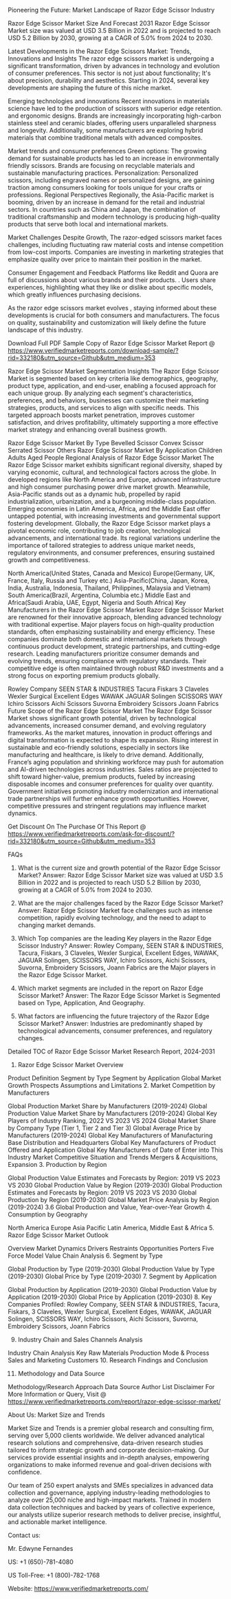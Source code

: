 Pioneering the Future: Market Landscape of Razor Edge Scissor Industry


Razor Edge Scissor Market Size And Forecast 2031
Razor Edge Scissor Market size was valued at USD 3.5 Billion in 2022 and is projected to reach USD 5.2 Billion by 2030, growing at a CAGR of 5.0% from 2024 to 2030.

Latest Developments in the Razor Edge Scissors Market: Trends, Innovations and Insights
The razor edge scissors market is undergoing a significant transformation, driven by advances in technology and evolution of consumer preferences. This sector is not just about functionality; It's about precision, durability and aesthetics. Starting in 2024, several key developments are shaping the future of this niche market.

Emerging technologies and innovations
Recent innovations in materials science have led to the production of scissors with superior edge retention. and ergonomic designs. Brands are increasingly incorporating high-carbon stainless steel and ceramic blades, offering users unparalleled sharpness and longevity. Additionally, some manufacturers are exploring hybrid materials that combine traditional metals with advanced composites.

Market trends and consumer preferences
Green options: The growing demand for sustainable products has led to an increase in environmentally friendly scissors. Brands are focusing on recyclable materials and sustainable manufacturing practices.
Personalization: Personalized scissors, including engraved names or personalized designs, are gaining traction among consumers looking for tools unique for your crafts or professions.
Regional Perspectives
Regionally, the Asia-Pacific market is booming, driven by an increase in demand for the retail and industrial sectors. In countries such as China and Japan, the combination of traditional craftsmanship and modern technology is producing high-quality products that serve both local and international markets.

Market Challenges
Despite Growth, The razor-edged scissors market faces challenges, including fluctuating raw material costs and intense competition from low-cost imports. Companies are investing in marketing strategies that emphasize quality over price to maintain their position in the market.

Consumer Engagement and Feedback
Platforms like Reddit and Quora are full of discussions about various brands and their products. . Users share experiences, highlighting what they like or dislike about specific models, which greatly influences purchasing decisions.

As the razor edge scissors market evolves , staying informed about these developments is crucial for both consumers and manufacturers. The focus on quality, sustainability and customization will likely define the future landscape of this industry.

Download Full PDF Sample Copy of Razor Edge Scissor Market Report @ https://www.verifiedmarketreports.com/download-sample/?rid=332180&utm_source=Github&utm_medium=353

Razor Edge Scissor Market Segmentation Insights
The Razor Edge Scissor Market is segmented based on key criteria like demographics, geography, product type, application, and end-user, enabling a focused approach for each unique group. By analyzing each segment's characteristics, preferences, and behaviors, businesses can customize their marketing strategies, products, and services to align with specific needs. This targeted approach boosts market penetration, improves customer satisfaction, and drives profitability, ultimately supporting a more effective market strategy and enhancing overall business growth.

Razor Edge Scissor Market By Type
Bevelled Scissor
Convex Scissor
Serrated Scissor
Others
Razor Edge Scissor Market By Application
Children
Adults
Aged People
Regional Analysis of Razor Edge Scissor Market
The Razor Edge Scissor market exhibits significant regional diversity, shaped by varying economic, cultural, and technological factors across the globe. In developed regions like North America and Europe, advanced infrastructure and high consumer purchasing power drive market growth. Meanwhile, Asia-Pacific stands out as a dynamic hub, propelled by rapid industrialization, urbanization, and a burgeoning middle-class population. Emerging economies in Latin America, Africa, and the Middle East offer untapped potential, with increasing investments and governmental support fostering development. Globally, the Razor Edge Scissor market plays a pivotal economic role, contributing to job creation, technological advancements, and international trade. Its regional variations underline the importance of tailored strategies to address unique market needs, regulatory environments, and consumer preferences, ensuring sustained growth and competitiveness.

North America(United States, Canada and Mexico)
Europe(Germany, UK, France, Italy, Russia and Turkey etc.)
Asia-Pacific(China, Japan, Korea, India, Australia, Indonesia, Thailand, Philippines, Malaysia and Vietnam)
South America(Brazil, Argentina, Columbia etc.)
Middle East and Africa(Saudi Arabia, UAE, Egypt, Nigeria and South Africa)
Key Manufacturers in the Razor Edge Scissor Market
Razor Edge Scissor Market are renowned for their innovative approach, blending advanced technology with traditional expertise. Major players focus on high-quality production standards, often emphasizing sustainability and energy efficiency. These companies dominate both domestic and international markets through continuous product development, strategic partnerships, and cutting-edge research. Leading manufacturers prioritize consumer demands and evolving trends, ensuring compliance with regulatory standards. Their competitive edge is often maintained through robust R&D investments and a strong focus on exporting premium products globally.

Rowley Company
SEEN STAR & INDUSTRIES
Tacura
Fiskars
3 Claveles
Wexler Surgical
Excellent Edges
WAWAK
JAGUAR Solingen
SCISSORS WAY
Ichiro Scissors
Aichi Scissors
Suvorna
Embroidery Scissors
Joann Fabrics
Future Scope of the Razor Edge Scissor Market
The Razor Edge Scissor Market shows significant growth potential, driven by technological advancements, increased consumer demand, and evolving regulatory frameworks. As the market matures, innovation in product offerings and digital transformation is expected to shape its expansion. Rising interest in sustainable and eco-friendly solutions, especially in sectors like manufacturing and healthcare, is likely to drive demand. Additionally, France’s aging population and shrinking workforce may push for automation and AI-driven technologies across industries. Sales ratios are projected to shift toward higher-value, premium products, fueled by increasing disposable incomes and consumer preferences for quality over quantity. Government initiatives promoting industry modernization and international trade partnerships will further enhance growth opportunities. However, competitive pressures and stringent regulations may influence market dynamics.

Get Discount On The Purchase Of This Report @ https://www.verifiedmarketreports.com/ask-for-discount/?rid=332180&utm_source=Github&utm_medium=353

FAQs
1. What is the current size and growth potential of the Razor Edge Scissor Market?
Answer: Razor Edge Scissor Market size was valued at USD 3.5 Billion in 2022 and is projected to reach USD 5.2 Billion by 2030, growing at a CAGR of 5.0% from 2024 to 2030.

2. What are the major challenges faced by the Razor Edge Scissor Market?
Answer: Razor Edge Scissor Market face challenges such as intense competition, rapidly evolving technology, and the need to adapt to changing market demands.

3. Which Top companies are the leading Key players in the Razor Edge Scissor Industry?
Answer: Rowley Company, SEEN STAR & INDUSTRIES, Tacura, Fiskars, 3 Claveles, Wexler Surgical, Excellent Edges, WAWAK, JAGUAR Solingen, SCISSORS WAY, Ichiro Scissors, Aichi Scissors, Suvorna, Embroidery Scissors, Joann Fabrics are the Major players in the Razor Edge Scissor Market.

4. Which market segments are included in the report on Razor Edge Scissor Market?
Answer: The Razor Edge Scissor Market is Segmented based on Type, Application, And Geography.

5. What factors are influencing the future trajectory of the Razor Edge Scissor Market?
Answer: Industries are predominantly shaped by technological advancements, consumer preferences, and regulatory changes.

Detailed TOC of Razor Edge Scissor Market Research Report, 2024-2031
1. Razor Edge Scissor Market Overview

Product Definition
Segment by Type
Segment by Application
Global Market Growth Prospects
Assumptions and Limitations
2. Market Competition by Manufacturers

Global Production Market Share by Manufacturers (2019-2024)
Global Production Value Market Share by Manufacturers (2019-2024)
Global Key Players of Industry Ranking, 2022 VS 2023 VS 2024
Global Market Share by Company Type (Tier 1, Tier 2 and Tier 3)
Global Average Price by Manufacturers (2019-2024)
Global Key Manufacturers of Manufacturing Base Distribution and Headquarters
Global Key Manufacturers of Product Offered and Application
Global Key Manufacturers of Date of Enter into This Industry
Market Competitive Situation and Trends
Mergers & Acquisitions, Expansion
3. Production by Region

Global Production Value Estimates and Forecasts by Region: 2019 VS 2023 VS 2030
Global Production Value by Region (2019-2030)
Global Production Estimates and Forecasts by Region: 2019 VS 2023 VS 2030
Global Production by Region (2019-2030)
Global Market Price Analysis by Region (2019-2024) 3.6 Global Production and Value, Year-over-Year Growth
4. Consumption by Geography

North America
Europe
Asia Pacific
Latin America, Middle East & Africa
5. Razor Edge Scissor Market Outlook

Overview
Market Dynamics
Drivers
Restraints
Opportunities
Porters Five Force Model
Value Chain Analysis 
6. Segment by Type

Global Production by Type (2019-2030)
Global Production Value by Type (2019-2030)
Global Price by Type (2019-2030)
7. Segment by Application

Global Production by Application (2019-2030)
Global Production Value by Application (2019-2030)
Global Price by Application (2019-2030)
8. Key Companies Profiled: Rowley Company, SEEN STAR & INDUSTRIES, Tacura, Fiskars, 3 Claveles, Wexler Surgical, Excellent Edges, WAWAK, JAGUAR Solingen, SCISSORS WAY, Ichiro Scissors, Aichi Scissors, Suvorna, Embroidery Scissors, Joann Fabrics

9. Industry Chain and Sales Channels Analysis

Industry Chain Analysis
Key Raw Materials
Production Mode & Process
Sales and Marketing
Customers
10. Research Findings and Conclusion

11. Methodology and Data Source

Methodology/Research Approach
Data Source
Author List
Disclaimer
For More Information or Query, Visit @ https://www.verifiedmarketreports.com/report/razor-edge-scissor-market/

About Us: Market Size and Trends

Market Size and Trends is a premier global research and consulting firm, serving over 5,000 clients worldwide. We deliver advanced analytical research solutions and comprehensive, data-driven research studies tailored to inform strategic growth and corporate decision-making. Our services provide essential insights and in-depth analyses, empowering organizations to make informed revenue and goal-driven decisions with confidence.

Our team of 250 expert analysts and SMEs specializes in advanced data collection and governance, applying industry-leading methodologies to analyze over 25,000 niche and high-impact markets. Trained in modern data collection techniques and backed by years of collective experience, our analysts utilize superior research methods to deliver precise, insightful, and actionable market intelligence.

Contact us:

Mr. Edwyne Fernandes

US: +1 (650)-781-4080

US Toll-Free: +1 (800)-782-1768

Website: https://www.verifiedmarketreports.com/
